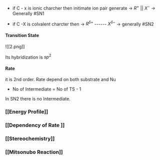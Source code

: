 - if C - x is ionic charcher then initimate ion pair generate -> $R^+$  || $X^-$ -> Generally #SN1


- if C -X is colvalent charcter then -> $R^{\delta + }$ ------ $X^{\delta -}$  -> generally #SN2

#### Transition State

![[2.png]]


Its hybridization is $sp^2$ 

#### Rate

it is 2nd order. 
Rate depend on both substrate and Nu


- No of Intermediate = No of TS - 1

In SN2 there is no Intermediate. 

### [[Energy Profile]] 

### [[Dependency of Rate ]] 

### [[Stereochemistry]]

### [[Mitsonubo Reaction]]


 